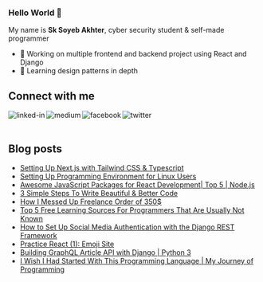 ### Hello World 👋
My name is **Sk Soyeb Akhter**, cyber security student & self-made programmer
- 🔭 Working on multiple frontend and backend project using React and Django
- 🌱 Learning design patterns in depth


## Connect with me
[<img align="left" alt="linked-in" src="https://img.shields.io/badge/linkedin-%230077B5.svg?&style=for-the-badge&logo=linkedin&logoColor=white" />](https://www.linkedin.com/in/sk-soyeb-akhter-77b6a6222/)

[<img align="left" alt="medium" src="https://img.shields.io/badge/medium-%2312100E.svg?&style=for-the-badge&logo=medium&logoColor=white" />](https://sk-soyeb-akhter.medium.com/)


[<img align="left" alt="facebook" src="https://img.shields.io/badge/facebook-%231877F2.svg?&style=for-the-badge&logo=facebook&logoColor=white" />](https://www.facebook.com/soyebakhter7777/)

[<img align="left" alt="twitter" src="https://img.shields.io/badge/twitter-%231DA1F2.svg?&style=for-the-badge&logo=twitter&logoColor=white" />](https://twitter.com/sk_soyeb_akhter)

<br></br>
## Blog posts
<!-- BLOG-POST-LIST:START -->
- [Setting Up Next.js with Tailwind CSS &amp; Typescript](https://sk-soyeb-akhter.medium.com/setting-up-next-js-with-tailwind-css-typescript-7a1109e00549?source=rss-2031c928a537------2)
- [Setting Up Programming Environment for Linux Users](https://sk-soyeb-akhter.medium.com/setting-up-programming-environment-for-linux-users-73c5049b424?source=rss-2031c928a537------2)
- [Awesome JavaScript Packages for React Development| Top 5 | Node.js](https://sk-soyeb-akhter.medium.com/awesome-javascript-packages-for-react-development-top-5-node-js-481ca459caa5?source=rss-2031c928a537------2)
- [3 Simple Steps To Write Beautiful &amp; Better Code](https://sk-soyeb-akhter.medium.com/3-simple-steps-to-write-beautiful-better-code-b180b34c1543?source=rss-2031c928a537------2)
- [How I Messed Up Freelance Order of 350$](https://sk-soyeb-akhter.medium.com/how-i-messed-up-freelance-order-of-350-4c835e6329c5?source=rss-2031c928a537------2)
- [Top 5 Free Learning Sources For Programmers That Are Usually Not Known](https://sk-soyeb-akhter.medium.com/top-5-free-learning-sources-for-programmers-that-are-usually-not-known-2a716d6ff5d5?source=rss-2031c928a537------2)
- [How to Set Up Social Media Authentication with the Django REST Framework](https://python.plainenglish.io/social-media-rest-authentication-so-easy-that-you-will-laugh-django-7bca6869f931?source=rss-2031c928a537------2)
- [Practice React &lpar;1&rpar;: Emoji Site](https://sk-soyeb-akhter.medium.com/build-a-fun-responsive-emoji-site-with-react-js-tailwind-css-c52638e9bca9?source=rss-2031c928a537------2)
- [Building GraphQL Article API with Django | Python 3](https://sk-soyeb-akhter.medium.com/building-graphql-article-api-with-django-python-3-4c0cae02075b?source=rss-2031c928a537------2)
- [I Wish I Had Started With This Programming Language | My Journey of Programming](https://sk-soyeb-akhter.medium.com/i-wish-i-had-started-with-this-programming-language-my-journey-of-programming-dfc02f36b9b7?source=rss-2031c928a537------2)
<!-- BLOG-POST-LIST:END -->

